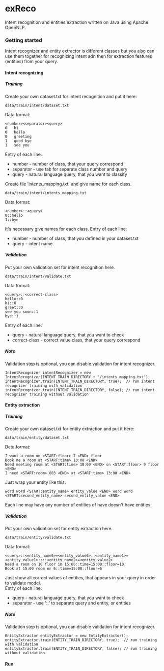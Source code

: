 # exReco

Intent recognition and entities extraction written on Java using Apache OpenNLP.

### Getting started

Intent recognizer and entity extractor is different classes but you also can use them together for recognizing intent adn then for extraction features (entities) from your query. 

#### Intent recognizing

##### Training
Create your own dataset.txt for intent recognition and put it here:


    data/train/intent/dataset.txt 

    
Data format:
    
    <number><separator><query>
    0   hi
    0   hello
    0   greeting
    1   good bye
    1   see you
    
    
Entry of each line:
- number - number of class, that your query correspond
- separator - use tab for separate class number and query
- query - natural language query, that you want to classify

Create file 'intents_mapping.txt' and give name for each class.
    
    data/train/intent/intents_mapping.txt 

Data format:

    <number>::<query>
    0::hello
    1::bye
    
It's necessary give names for each class.
Entry of each line:
- number - number of class, that you defined in your dataset.txt
- query - intent name

##### Validation
Put your own validation set for intent recognition here.
    
    data/train/intent/validate.txt 

Data format:
    
    <query>::<correct-class>
    hello::0
    hi::0
    greet::0
    see you soon::1
    bye::1
Entry of each line:
- query - natural language query, that you want to check
- correct-class - correct value class, that your query correspond

##### Note

Validation step is optional, you can disable validation for intent recognizer.

    IntentRecognizer intentRecognizer = new IntentRecognizer(INTENT_TRAIN_DIRECTORY + "/intents_mapping.txt"); 
    intentRecognizer.train(INTENT_TRAIN_DIRECTORY, true);  // run intent recognizer training with validation
    intentRecognizer.train(INTENT_TRAIN_DIRECTORY, false); // run intent recognizer training without validation
    
#### Entity extraction

##### Training
Create your own dataset.txt for entity extraction and put it here:


    data/train/entity/dataset.txt 

    
Data format:
    
    I want a room on <START:floor> 7 <END> floor
    Book me a room at <START:time> 13:00 <END>
    Need meeting room at <START:time> 18:00 <END> on <START:floor> 9 floor <END>
    I need <START:room> 803 <END> at <START:time> 13:00 <END>

Just wrap your entity like this:

    word word <START:entity_name> entity_value <END> word word <START:second_entity_name> second_entity_value <END>
    
Each line may have any number of entities of have doesn't have entities. 

##### Validation
Put your own validation set for entity extraction here.
    
    data/train/entity/validate.txt 

Data format:
    
    <query>::<entity_name0>=<entity_value0>::<entity_name1>=<entity_value1>::::<entity_name2>=<entity_value2>
    Need a room on 10 floor in 15:00::time=15:00::floor=10
    Book at 15:00 room on 6::time=15:00::floor=6

Just show all correct values of entities, that appears in your query in order to validate model.   
Entry of each line:
- query - natural language query, that you want to check
- separator - use '::' to separate query and entity, or entities

##### Note

Validation step is optional, you can disable validation for intent recognizer.

    EntityExtractor entityExtractor = new EntityExtractor();
    entityExtractor.train(ENTITY_TRAIN_DIRECTORY, true);  // run training with validation
    entityExtractor.train(ENTITY_TRAIN_DIRECTORY, false); // run training without validation
    
#### Run


